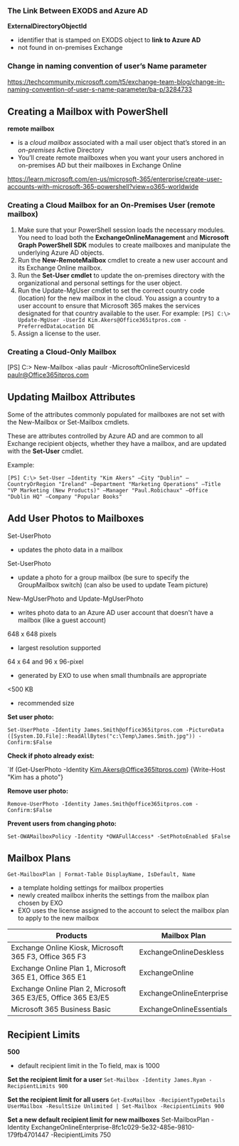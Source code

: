 
### The Link Between EXODS and Azure AD

**ExternalDirectoryObjectId**

* identifier that is stamped on EXODS object to **link to Azure AD**
* not found in on-premises Exchange

### Change in naming convention of user’s Name parameter
https://techcommunity.microsoft.com/t5/exchange-team-blog/change-in-naming-convention-of-user-s-name-parameter/ba-p/3284733


## Creating a Mailbox with PowerShell

**remote mailbox**
* is a *cloud mailbox* associated with a mail user object that’s 
stored in an *on-premises* Active Directory
* You’ll create remote mailboxes when you want your users 
anchored in on-premises AD but their mailboxes in Exchange Online

https://learn.microsoft.com/en-us/microsoft-365/enterprise/create-user-accounts-with-microsoft-365-powershell?view=o365-worldwide

### Creating a Cloud Mailbox for an On-Premises User (remote mailbox)


1. Make sure that your PowerShell session loads the necessary modules. You need to load both the **ExchangeOnlineManagement** and **Microsoft Graph PowerShell SDK** modules to create mailboxes and manipulate the underlying Azure AD objects.
2. Run the **New-RemoteMailbox** cmdlet to create a new user account and its Exchange Online mailbox.
3. Run the **Set-User cmdlet** to update the on-premises directory with the organizational and personal settings for the user object.
4. Run the Update-MgUser cmdlet to set the correct country code (location) for the new mailbox in the cloud. You assign a country to a user account to ensure that Microsoft 365 makes the services designated for that country available to the user. 
	For example:
	`[PS] C:\> Update-MgUser -UserId Kim.Akers@Office365itpros.com -PreferredDataLocation DE`
5.  Assign a license to the user.


### Creating a Cloud-Only Mailbox 

[PS] C:\> New-Mailbox -alias paulr -MicrosoftOnlineServicesId paulr@Office365itpros.com 


## Updating Mailbox Attributes

Some of the attributes commonly populated for mailboxes are not set with the New-Mailbox or Set-Mailbox cmdlets. 

These are attributes controlled by Azure AD and are common to all Exchange recipient objects,  whether they have a mailbox, and are updated with the **Set-User** cmdlet. 

Example: 

`[PS] C:\> Set-User –Identity "Kim Akers" –City "Dublin" –CountryOrRegion "Ireland" –Department "Marketing Operations" –Title "VP Marketing (New Products)" –Manager "Paul.Robichaux" –Office "Dublin HQ" –Company "Popular Books"`


## Add User Photos to Mailboxes

Set-UserPhoto 
* updates the photo data in a mailbox

Set-UserPhoto
* update a photo for a group mailbox (be sure to specify the GroupMailbox switch) (can also be used to update Team picture)

New-MgUserPhoto and Update-MgUserPhoto
* writes photo data to an Azure AD user account that doesn't have a mailbox (like a guest account)

648 x 648 pixels
* largest resolution supported

64 x 64 and 96 x 96-pixel
* generated by EXO to use when small thumbnails are appropriate

<500 KB
* recommended size

**Set user photo:**

`Set-UserPhoto -Identity James.Smith@office365itpros.com -PictureData` 
`([System.IO.File]::ReadAllBytes("c:\Temp\James.Smith.jpg")) -Confirm:$False`

**Check if photo already exist:**

`If (Get-UserPhoto -Identity Kim.Akers@Office365Itpros.com) {Write-Host "Kim has a photo"}


**Remove user photo:**

`Remove-UserPhoto -Identity James.Smith@office365itpros.com -Confirm:$False`


**Prevent users from changing photo:**

 `Set-OWAMailboxPolicy -Identity *OWAFullAccess* -SetPhotoEnabled $False`


## Mailbox Plans

`Get-MailboxPlan | Format-Table DisplayName, IsDefault, Name`

* a template holding settings for mailbox properties
* newly created mailbox inherits the settings from the mailbox plan chosen by EXO
* EXO uses the license assigned to the account to select the mailbox plan to apply to the new mailbox

| Products | Mailbox Plan |
| ---- | ---- |
| Exchange Online Kiosk, Microsoft 365 F3, Office 365 F3 | ExchangeOnlineDeskless |
| Exchange Online Plan 1, Microsoft 365 E1, Office 365 E1 | ExchangeOnline |
| Exchange Online Plan 2, Microsoft 365 E3/E5, Office 365 E3/E5 | ExchangeOnlineEnterprise |
| Microsoft 365 Business Basic | ExchangeOnlineEssentials |


## Recipient Limits

**500** 
* default recipient limit in the To field, max is 1000

**Set the recipient limit for a user**
 `Set-Mailbox -Identity James.Ryan -RecipientLimits 900`


**Set the recipient limit for all users**
`Get-ExoMailbox -RecipientTypeDetails UserMailbox -ResultSize Unlimited | Set-Mailbox -RecipientLimits 900`


**Set a new default recipient limit for new mailboxes**
Set-MailboxPlan -Identity ExchangeOnlineEnterprise-8fc1c029-5e32-485e-9810-179fb4701447 -RecipientLimits 750



